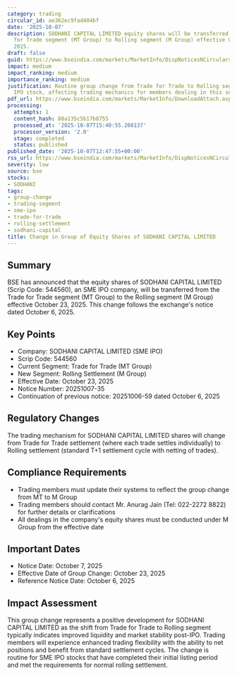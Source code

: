 ```yaml
---
category: trading
circular_id: ae362ec9fad404bf
date: '2025-10-07'
description: SODHANI CAPITAL LIMITED equity shares will be transferred from Trade
  for Trade segment (MT Group) to Rolling segment (M Group) effective October 23,
  2025.
draft: false
guid: https://www.bseindia.com/markets/MarketInfo/DispNoticesNCirculars.aspx?Noticeid={CA568441-B1B2-4AD9-AECC-3311176AC765}&noticeno=20251007-35&dt=10/07/2025&icount=35&totcount=76&flag=0
impact: medium
impact_ranking: medium
importance_ranking: medium
justification: Routine group change from Trade for Trade to Rolling segment for SME
  IPO stock, affecting trading mechanics for members dealing in this security
pdf_url: https://www.bseindia.com/markets/MarketInfo/DownloadAttach.aspx?id=20251007-35&attachedId=
processing:
  attempts: 1
  content_hash: 88a135c5b17b8755
  processed_at: '2025-10-07T15:40:55.208137'
  processor_version: '2.0'
  stage: completed
  status: published
published_date: '2025-10-07T12:47:55+00:00'
rss_url: https://www.bseindia.com/markets/MarketInfo/DispNoticesNCirculars.aspx?Noticeid={CA568441-B1B2-4AD9-AECC-3311176AC765}&noticeno=20251007-35&dt=10/07/2025&icount=35&totcount=76&flag=0
severity: low
source: bse
stocks:
- SODHANI
tags:
- group-change
- trading-segment
- sme-ipo
- trade-for-trade
- rolling-settlement
- sodhani-capital
title: Change in Group of Equity Shares of SODHANI CAPITAL LIMITED
---
```


## Summary

BSE has announced that the equity shares of SODHANI CAPITAL LIMITED (Scrip Code: 544560), an SME IPO company, will be transferred from the Trade for Trade segment (MT Group) to the Rolling segment (M Group) effective October 23, 2025. This change follows the exchange's notice dated October 6, 2025.

## Key Points

- Company: SODHANI CAPITAL LIMITED (SME IPO)
- Scrip Code: 544560
- Current Segment: Trade for Trade (MT Group)
- New Segment: Rolling Settlement (M Group)
- Effective Date: October 23, 2025
- Notice Number: 20251007-35
- Continuation of previous notice: 20251006-59 dated October 6, 2025

## Regulatory Changes

The trading mechanism for SODHANI CAPITAL LIMITED shares will change from Trade for Trade settlement (where each trade settles individually) to Rolling settlement (standard T+1 settlement cycle with netting of trades).

## Compliance Requirements

- Trading members must update their systems to reflect the group change from MT to M Group
- Trading members should contact Mr. Anurag Jain (Tel: 022-2272 8822) for further details or clarifications
- All dealings in the company's equity shares must be conducted under M Group from the effective date

## Important Dates

- Notice Date: October 7, 2025
- Effective Date of Group Change: October 23, 2025
- Reference Notice Date: October 6, 2025

## Impact Assessment

This group change represents a positive development for SODHANI CAPITAL LIMITED as the shift from Trade for Trade to Rolling segment typically indicates improved liquidity and market stability post-IPO. Trading members will experience enhanced trading flexibility with the ability to net positions and benefit from standard settlement cycles. The change is routine for SME IPO stocks that have completed their initial listing period and met the requirements for normal rolling settlement.